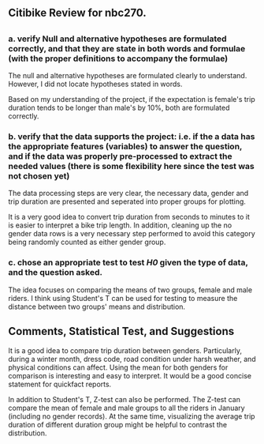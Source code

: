## Citibike Review for nbc270.


## 

### a. verify Null and alternative hypotheses are formulated correctly, and that they are state in both words and formulae (with the proper definitions to accompany the formulae)

The null and alternative hypotheses are formulated clearly to understand. However, I did not locate hypotheses stated in words. 

Based on my understanding of the project, if the expectation is female's trip duration tends to be longer than male's by 10%, both are formulated correctly. 

### b. verify that the data supports the project: i.e. if the a data has the appropriate features (variables) to answer the question, and if the data was properly pre-processed to extract the needed values (there is some flexibility here since the test was not chosen yet)

The data processing steps are very clear, the necessary data, gender and trip duration are presented and seperated into proper groups for plotting. 

It is a very good idea to convert trip duration from seconds to minutes to it is easier to interpret a bike trip length. In addition, cleaning up the no gender data rows is a very necessary step performed to avoid this category being randomly counted as either gender group. 

### c. chose an appropriate test to test _H0_ given the type of data, and the question asked.

The idea focuses on comparing the means of two groups, female and male riders. I think using Student's T can be used for testing to measure the distance between two groups' means and distribution. 

## Comments, Statistical Test, and Suggestions

It is a good idea to compare trip duration between genders. Particularly, during a winter month, dress code, road condition under harsh weather, and physical conditions can affect. Using the mean for both genders for comparison is interesting and easy to interpret. It would be a good concise statement for quickfact reports.

In addition to Student's T, Z-test can also be performed. The Z-test can compare the mean of female and male groups to all the riders in January (including no gender records). At the same time, visualizing the average trip duration of different duration group might be helpful to contrast the distribution. 

